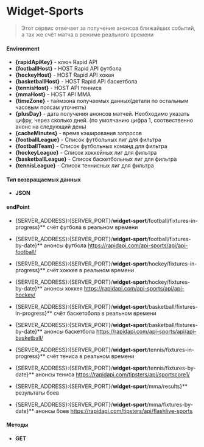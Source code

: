 # Widget-Sports
> Этот сервис отвечает за получение анонсов ближайших событий, а так же счёт матча в режиме реального времени

#### Environment
- **{rapidApiKey}** - ключ Rapid API
- **{footballHost}** - HOST Rapid API футбола
- **{hockeyHost}** - HOST Rapid API хокея
- **{basketballHost}** - HOST Rapid API баскетбола
- **{tennisHost}** - HOST API тенниса
- **{mmaHost}** - HOST API MMA
- **{timeZone}** - таймзона получаемых данных(детали по остальным часовым поясам уточнять)
- **{plusDay}** - дата получения анонсов матчей. Необходимо указать цифру, через сколько дней. (по умолчанию цифра 1, соотвественно анонс на следующий день)
- **{cacheMinutes}** - время кэширования запросов
- **{footballLeague}** - Список футбольных лиг для фильтра
- **{footballTeam}** - Список футбольных команд для фильтра
- **{hockeyLeague}** - Список хоккейных лиг для фильтра
- **{basketballLeague}** - Список баскетбольных лиг для фильтра
- **{tennisLeague}** - Список теннисных лиг для фильтра


#### Тип возвращаемых данных
- **JSON**

#### endPoint
- {SERVER_ADDRESS}:{SERVER_PORT}/**widget-sport**/football/fixtures-in-progress}** счёт футбола в реальном времени
- {SERVER_ADDRESS}:{SERVER_PORT}/**widget-sport**/football/fixtures-by-date}** анонсы футбола
  https://rapidapi.com/api-sports/api/api-football/

- {SERVER_ADDRESS}:{SERVER_PORT}/**widget-sport**/hockey/fixtures-in-progress}** счёт хоккея в реальном времени
- {SERVER_ADDRESS}:{SERVER_PORT}/**widget-sport**/hockey/fixtures-by-date}** анонсы хоккея
  https://rapidapi.com/api-sports/api/api-hockey/

- {SERVER_ADDRESS}:{SERVER_PORT}/**widget-sport**/basketball/fixtures-in-progress}** счёт баскетобола в реальном времени
- {SERVER_ADDRESS}:{SERVER_PORT}/**widget-sport**/basketball/fixtures-by-date}** анонсы баскетбола
  https://rapidapi.com/api-sports/api/api-basketball/

- {SERVER_ADDRESS}:{SERVER_PORT}/**widget-sport**/tennis/fixtures-in-progress}** счёт тениса в реальном времени
- {SERVER_ADDRESS}:{SERVER_PORT}/**widget-sport**/tennis/fixtures-by-date}** анонсы тениса
  https://rapidapi.com/tipsters/api/sportscore1/

- {SERVER_ADDRESS}:{SERVER_PORT}/**widget-sport**/mma/results}** результаты боев
- {SERVER_ADDRESS}:{SERVER_PORT}/**widget-sport**/mma/fixtures-by-date}** анонсы боев
  https://rapidapi.com/tipsters/api/flashlive-sports

#### Методы
- **GET**